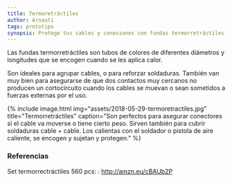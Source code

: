 ```yaml
---
title: Termoretráctiles
author: Arnauti
tags: prototipo
synopsis: Protege tus cables y conexiones con fundas termorretráctiles.
---
```


Las fundas termorretráctiles son tubos de colores de diferentes diámetros y longitudes que se encogen cuando se les aplica calor.

Son ideales para agrupar cables, o para reforzar soldaduras. También van muy bien para asegurarse de que dos contactos muy cercanos no producen un cortocircuito cuando los cables se muevan o sean sometidos a fuerzas externas por el uso.


{% include image.html
  img="assets/2018-05-29-termoretractiles.jpg"
  title="Termorretráctiles"
  caption="Son perfectos para asegurar conectores si el cable va moverse o tiene cierto peso. Sirven también para cubrir soldaduras cable + cable. Los calientas con el soldador o pistola de aire caliente, se encogen y sujetan y protegen."
 %}

### Referencias

 Set termorrectráctiles 560 pcs:
 : <http://amzn.eu/cBAUb2P>

